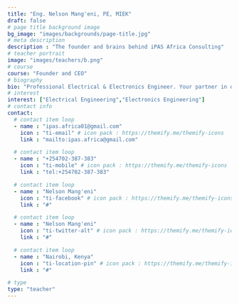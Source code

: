 ```yaml
---
title: "Eng. Nelson Mang'eni, PE, MIEK"
draft: false
# page title background image
bg_image: "images/backgrounds/page-title.jpg"
# meta description
description : "The founder and brains behind iPAS Africa Consulting"
# teacher portrait
image: "images/teachers/b.png"
# course
course: "Founder and CEO"
# biography
bio: "Professional Electrical & Electronics Engineer. Your partner in quality professional electrical power systems & automation systems solutions."
# interest
interest: ["Electrical Engineering","Electronics Engineering"]
# contact info
contact:
  # contact item loop
  - name : "ipas.africa01@gmail.com"
    icon : "ti-email" # icon pack : https://themify.me/themify-icons
    link : "mailto:ipas.africa@gmail.com"

  # contact item loop
  - name : "+254702-387-383"
    icon : "ti-mobile" # icon pack : https://themify.me/themify-icons
    link : "tel:+254702-387-383"

  # contact item loop
  - name : "Nelson Mang'eni"
    icon : "ti-facebook" # icon pack : https://themify.me/themify-icons
    link : "#"

  # contact item loop
  - name : "Nelson Mang'eni"
    icon : "ti-twitter-alt" # icon pack : https://themify.me/themify-icons
    link : "#"

  # contact item loop
  - name : "Nairobi, Kenya"
    icon : "ti-location-pin" # icon pack : https://themify.me/themify-icons
    link : "#"

# type
type: "teacher"
---
```

